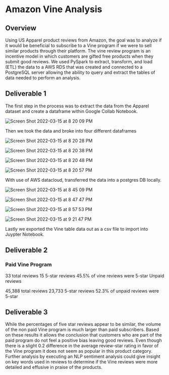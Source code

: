 # Amazon Vine Analysis

## Overview
Using US Apparel product reviews from Amazon, the goal was to analyze if it would be beneficial to subscribe to a Vine program if we were to sell similar products through their platform. The vine review program is an incentive model in which customers are gifted free products when they submit good reviews. We used PySpark to extract, transform, and load (ETL) the data to a AWS RDS that was created and connected to a PostgreSQL server allowing the ability to  query and extract the tables of data needed to perform an analysis.

## Deliverable 1
The first step in the process was to extract the data from the Apparel dataset and create a dataframe within Google Collab Notebook.

![Screen Shot 2022-03-15 at 8 20 09 PM](https://user-images.githubusercontent.com/93485455/159191297-2c644fa2-1d40-466c-83d0-f86a4243ff11.png)

Then we took the data and broke into four different dataframes

![Screen Shot 2022-03-15 at 8 20 28 PM](https://user-images.githubusercontent.com/93485455/159191363-920cdd47-0040-4357-aae7-9b6daafc421c.png)

![Screen Shot 2022-03-15 at 8 20 38 PM](https://user-images.githubusercontent.com/93485455/159191369-512a9f28-aa77-40df-b1d6-ed0a17903fd9.png)

![Screen Shot 2022-03-15 at 8 20 48 PM](https://user-images.githubusercontent.com/93485455/159191378-954afe47-fc61-4b3d-a984-349cbdef5e7e.png)

![Screen Shot 2022-03-15 at 8 20 57 PM](https://user-images.githubusercontent.com/93485455/159191382-4badcae7-1220-4304-b8d4-661df2063274.png)

With use of AWS datacloud, transferred the data into a postgres DB locally.

![Screen Shot 2022-03-15 at 8 45 09 PM](https://user-images.githubusercontent.com/93485455/159191417-081fc4a2-26af-4455-84e1-99627f5ad6c7.png)

![Screen Shot 2022-03-15 at 8 47 47 PM](https://user-images.githubusercontent.com/93485455/159191436-fb0d9e27-1b84-47a4-869a-20ac7f1acc5f.png)

![Screen Shot 2022-03-15 at 8 57 53 PM](https://user-images.githubusercontent.com/93485455/159191453-f771ddc5-58da-4161-81dc-f42b4fb842f0.png)

![Screen Shot 2022-03-15 at 9 21 47 PM](https://user-images.githubusercontent.com/93485455/159191460-dbc4170c-4df8-4468-8345-dfc2fc8535f3.png)

Lastly we exported the Vine table data out as a csv file to import into Juypter Notebook.


## Deliverable 2

### Paid Vine Program

33 total reviews
15 5-star reviews
45.5% of vine reviews were 5-star
Unpaid reviews

45,388 total reviews
23,733 5-star reviews
52.3% of unpaid reviews were 5-star


## Deliverable 3

While the percentages of five star reviews appear to be similar, the volume of the non paid Vine program is much larger than paid subscribers. Based on these results it allows the conclusion that customers who are part of the paid program do not feel a positive bias leaving good reviews. Even though there is a slight 0.2 difference in the average review-star rating in favor of the Vine program it does not seem as popular in this product category. Further analysis by executing an NLP sentiment analysis could give insight on key words used in reviews to determine if the Vine reviews were more detailed and effusive in praise of the products.
